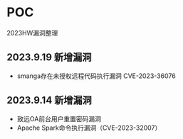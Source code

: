 # POC
2023HW漏洞整理

## 2023.9.19 新增漏洞
- smanga存在未授权远程代码执行漏洞 CVE-2023-36076

## 2023.9.14 新增漏洞
- 致远OA前台用户重置密码漏洞
- Apache Spark命令执行漏洞（CVE-2023-32007）

